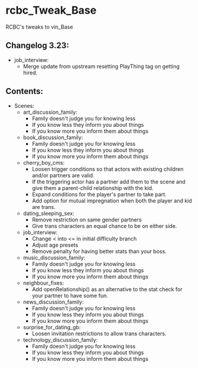 # rcbc\_Tweak\_Base
RCBC's tweaks to vin\_Base

## Changelog 3.23:
* job\_interview:
  * Merge update from upstream resetting PlayThing tag on getting hired.

## Contents:
* Scenes:
  * art\_discussion\_family:
    * Family doesn't judge you for knowing less
    * If you know less they inform you about things
    * If you know more you inform them about things
  * book\_discussion\_family:
    * Family doesn't judge you for knowing less
    * If you know less they inform you about things
    * If you know more you inform them about things
  * cherry\_boy\_cms:
    * Loosen trigger conditions so that actors with existing children and/or
      partners are valid.
    * If the triggering actor has a partner add them to the scene and give
      them a parent-child relationship with the kid.
    * Expand conditions for the player's partner to take part.
    * Add option for mutual impregnation when both the player and kid are
      trans.
  * dating\_sleeping\_sex:
    * Remove restriction on same gender partners
    * Give trans characters an equal chance to be on either side.
  * job\_interview:
    * Change < into <= in initial difficulty branch
    * Adjust age presets
    * Remove penalty for having better stats than your boss.
  * music\_discussion\_family:
    * Family doesn't judge you for knowing less
    * If you know less they inform you about things
    * If you know more you inform them about things
  * neighbour\_fixes:
    * Add openRelationship() as an alternative to the stat check for your
      partner to have some fun.
  * news\_discussion\_family:
    * Family doesn't judge you for knowing less
    * If you know less they inform you about things
    * If you know more you inform them about things
  * surprise\_for\_dating\_gb:
    * Loosen invitation restrictions to allow trans characters.
  * technology\_discussion\_family:
    * Family doesn't judge you for knowing less
    * If you know less they inform you about things
    * If you know more you inform them about things
